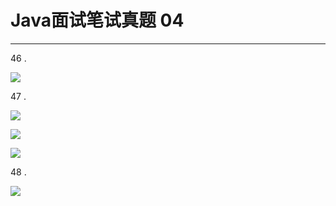 # Java面试笔试真题 04
<hr>   

46 .   
    
![](https://i.imgur.com/GNiTT3X.jpg)   
  
47 .   
  
![](https://i.imgur.com/PRkd5nI.jpg)   
   
![](https://i.imgur.com/b4WJ1Ph.jpg)   
  
![](https://i.imgur.com/5mQZoFI.jpg)  
  
48 .   

![](https://i.imgur.com/wSn1Dlt.jpg)   
  

